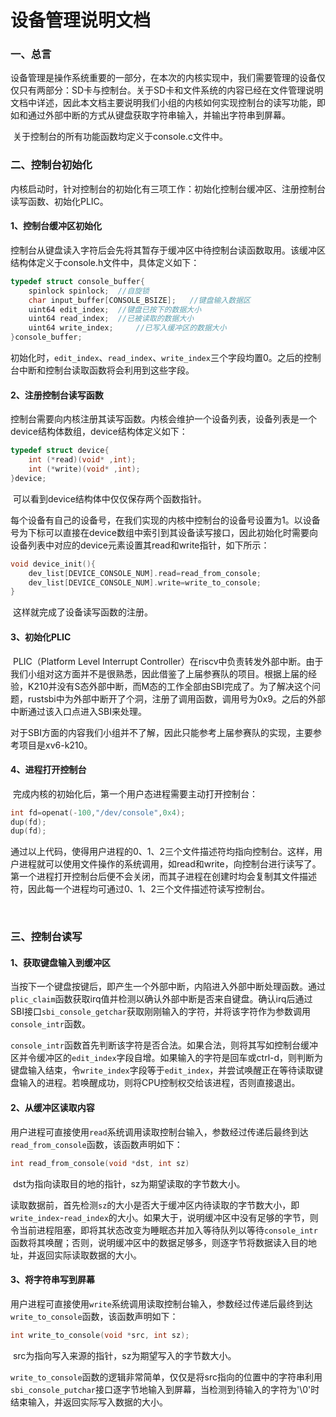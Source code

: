 # 设备管理说明文档



### 一、总言

​		设备管理是操作系统重要的一部分，在本次的内核实现中，我们需要管理的设备仅仅只有两部分：SD卡与控制台。关于SD卡和文件系统的内容已经在文件管理说明文档中详述，因此本文档主要说明我们小组的内核如何实现控制台的读写功能，即如和通过外部中断的方式从键盘获取字符串输入，并输出字符串到屏幕。

​		关于控制台的所有功能函数均定义于console.c文件中。



### 二、控制台初始化

​		内核启动时，针对控制台的初始化有三项工作：初始化控制台缓冲区、注册控制台读写函数、初始化PLIC。

#### 1、控制台缓冲区初始化

​		控制台从键盘读入字符后会先将其暂存于缓冲区中待控制台读函数取用。该缓冲区结构体定义于console.h文件中，具体定义如下：

```c
typedef struct console_buffer{
    spinlock spinlock;	//自旋锁
    char input_buffer[CONSOLE_BSIZE];	//键盘输入数据区
    uint64 edit_index;	//键盘已按下的数据大小
    uint64 read_index;	//已被读取的数据大小
    uint64 write_index;		//已写入缓冲区的数据大小
}console_buffer;
```

​		初始化时，`edit_index`、`read_index`、`write_index`三个字段均置0。之后的控制台中断和控制台读取函数将会利用到这些字段。

#### 2、注册控制台读写函数

​		控制台需要向内核注册其读写函数。内核会维护一个设备列表，设备列表是一个device结构体数组，device结构体定义如下：

```c
typedef struct device{
    int (*read)(void* ,int);
    int (*write)(void* ,int);
}device;
```

​		可以看到device结构体中仅仅保存两个函数指针。

​		每个设备有自己的设备号，在我们实现的内核中控制台的设备号设置为1。以设备号为下标可以直接在device数组中索引到其设备读写接口，因此初始化时需要向设备列表中对应的device元素设置其read和write指针，如下所示：

```c
void device_init(){
    dev_list[DEVICE_CONSOLE_NUM].read=read_from_console;
    dev_list[DEVICE_CONSOLE_NUM].write=write_to_console;
}
```

​		这样就完成了设备读写函数的注册。

#### 3、初始化PLIC

​		PLIC（Platform Level Interrupt Controller）在riscv中负责转发外部中断。由于我们小组对这方面并不是很熟悉，因此借鉴了上届参赛队的项目。根据上届的经验，K210并没有S态外部中断，而M态的工作全部由SBI完成了。为了解决这个问题，rustsbi中为外部中断开了个洞，注册了调用函数，调用号为0x9。之后的外部中断通过该入口点进入SBI来处理。

​		对于SBI方面的内容我们小组并不了解，因此只能参考上届参赛队的实现，主要参考项目是xv6-k210。

#### 4、进程打开控制台

​		完成内核的初始化后，第一个用户态进程需要主动打开控制台：

```c
int fd=openat(-100,"/dev/console",0x4);
dup(fd);
dup(fd);
```

​		通过以上代码，使得用户进程的0、1、2三个文件描述符均指向控制台。这样，用户进程就可以使用文件操作的系统调用，如read和write，向控制台进行读写了。第一个进程打开控制台后便不会关闭，而其子进程在创建时均会复制其文件描述符，因此每一个进程均可通过0、1、2三个文件描述符读写控制台。

​		


### 三、控制台读写

#### 1、获取键盘输入到缓冲区

​		当按下一个键盘按键后，即产生一个外部中断，内陷进入外部中断处理函数。通过`plic_claim`函数获取irq值并检测以确认外部中断是否来自键盘。确认irq后通过SBI接口`sbi_console_getchar`获取刚刚输入的字符，并将该字符作为参数调用`console_intr`函数。

​		`console_intr`函数首先判断该字符是否合法。如果合法，则将其写如控制台缓冲区并令缓冲区的`edit_index`字段自增。如果输入的字符是回车或ctrl-d，则判断为键盘输入结束，令`write_index`字段等于`edit_index`，并尝试唤醒正在等待读取键盘输入的进程。若唤醒成功，则将CPU控制权交给该进程，否则直接退出。

#### 2、从缓冲区读取内容

​		用户进程可直接使用`read`系统调用读取控制台输入，参数经过传递后最终到达`read_from_console`函数，该函数声明如下：

```c
int read_from_console(void *dst, int sz)
```

​		dst为指向读取目的地的指针，sz为期望读取的字节数大小。

​		读取数据前，首先检测`sz`的大小是否大于缓冲区内待读取的字节数大小，即`write_index`-`read_index`的大小。如果大于，说明缓冲区中没有足够的字节，则令当前进程阻塞，即将其状态改变为睡眠态并加入等待队列以等待`console_intr`函数将其唤醒；否则，说明缓冲区中的数据足够多，则逐字节将数据读入目的地址，并返回实际读取数据的大小。

#### 3、将字符串写到屏幕

​		用户进程可直接使用`write`系统调用读取控制台输入，参数经过传递后最终到达`write_to_console`函数，该函数声明如下：

```c
int write_to_console(void *src, int sz);
```

​		src为指向写入来源的指针，sz为期望写入的字节数大小。

​		`write_to_console`函数的逻辑非常简单，仅仅是将src指向的位置中的字符串利用`sbi_console_putchar`接口逐字节地输入到屏幕，当检测到待输入的字符为'\0'时结束输入，并返回实际写入数据的大小。
